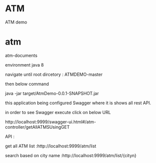 # ATM
ATM demo
    
# atm
atm-documents


environment 
java 8 

navigate until root dircetory : ATMDEMO-master

then below command

java -jar target/AtmDemo-0.0.1-SNAPSHOT.jar

this application being configured Swagger where it is shows all rest API.


in order to see Swagger execute click on below URL 


http://localhost:9999/swagger-ui.html#/atm-controller/getAllATMSUsingGET


API :


get all ATM list :http://localhost:9999/atm/list


search based on city name :http://localhost:9999/atm/list/{​​​​​​​cityn}​​​​​​​

